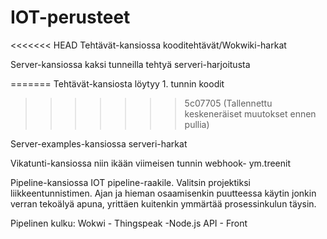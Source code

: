 # IOT-perusteet

<<<<<<< HEAD
Tehtävät-kansiossa kooditehtävät/Wokwiki-harkat

Server-kansiossa kaksi tunneilla tehtyä serveri-harjoitusta

=======
Tehtävät-kansiosta löytyy 1. tunnin koodit
>>>>>>> 5c07705 (Tallennettu keskeneräiset muutokset ennen pullia)

Server-examples-kansiossa serveri-harkat

Vikatunti-kansiossa niin ikään viimeisen tunnin webhook- ym.treenit

Pipeline-kansiossa IOT pipeline-raakile. Valitsin projektiksi liikkeentunnistimen. Ajan ja hieman osaamisenkin puutteessa käytin jonkin verran tekoälyä apuna, yrittäen kuitenkin ymmärtää prosessinkulun täysin.

Pipelinen kulku: Wokwi - Thingspeak -Node.js API - Front
